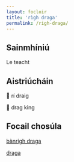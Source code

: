 ```yaml
---
layout: focloir
title: 'rìgh draga'
permalink: /righ-draga/
---
```


## Sainmhíniú

Le teacht

## Aistriúcháin

&#x1f3f4;&#xe0067;&#xe0062;&#xe0073;&#xe0063;&#xe0074;&#xe007f; rí draig

&#x1f3f4;&#xe0067;&#xe0062;&#xe0065;&#xe006e;&#xe0067;&#xe007f; drag king

## Focail chosúla

[bànrigh draga](https://faclair.lgbt/banrigh-draga)

[draga](https://faclair.lgbt/draga)